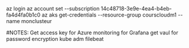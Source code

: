 az login
az account set --subscription 14c48718-3e9e-4ea4-b4eb-fa4d4fa0b1c0
az aks get-credentials --resource-group courscloudm1 --name monclusteur




#NOTES: 
Get access key for Azure monitoring for Grafana 
get vaul for password encryption 
kube adm 
filebeat